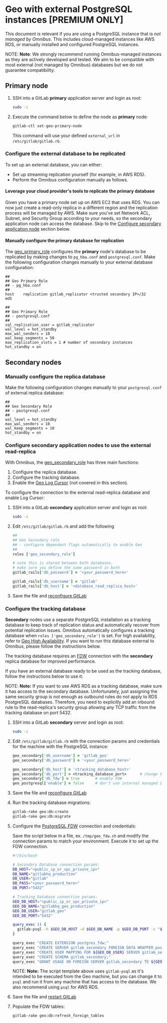 # Geo with external PostgreSQL instances **[PREMIUM ONLY]**

This document is relevant if you are using a PostgreSQL instance that is *not
managed by Omnibus*. This includes cloud-managed instances like AWS RDS, or
manually installed and configured PostgreSQL instances.

NOTE: **Note**:
We strongly recommend running Omnibus-managed instances as they are actively
developed and tested. We aim to be compatible with most external
(not managed by Omnibus) databases but we do not guarantee compatibility.

## **Primary** node

1. SSH into a GitLab **primary** application server and login as root:

    ```sh
    sudo -i
    ```

1. Execute the command below to define the node as **primary** node:

    ```sh
    gitlab-ctl set-geo-primary-node
    ```

    This command will use your defined `external_url` in `/etc/gitlab/gitlab.rb`.


### Configure the external database to be replicated

To set up an external database, you can either:

- Set up streaming replication yourself (for example, in AWS RDS).
- Perform the Omnibus configuration manually as follows.

#### Leverage your cloud provider's tools to replicate the primary database

Given you have a primary node set up on AWS EC2 that uses RDS.
You can now just create a read-only replica in a different region and the
replication process will be managed by AWS. Make sure you've set Network ACL, Subnet, and
Security Group according to your needs, so the secondary application node can access the database.
Skip to the [Configure secondary application node](#configure-secondary-application-nodes-to-use-the-external-read-replica) section below.

#### Manually configure the primary database for replication

The [geo_primary_role](https://docs.gitlab.com/omnibus/roles/#gitlab-geo-roles)
configures the **primary** node's database to be replicated by making changes to
`pg_hba.conf` and `postgresql.conf`. Make the following configuration changes
manually to your external database configuration:

```
##
## Geo Primary Role
## - pg_hba.conf
##
host    replication gitlab_replicator <trusted secondary IP>/32     md5
```

```
##
## Geo Primary Role
## - postgresql.conf
##
sql_replication_user = gitlab_replicator
wal_level = hot_standby
max_wal_senders = 10
wal_keep_segments = 50
max_replication_slots = 1 # number of secondary instances
hot_standby = on
```

## **Secondary** nodes

### Manually configure the replica database

Make the following configuration changes manually to your `postgresql.conf`
of external replica database:

```
##
## Geo Secondary Role
## - postgresql.conf
##
wal_level = hot_standby
max_wal_senders = 10
wal_keep_segments = 10
hot_standby = on
```

### Configure **secondary** application nodes to use the external read-replica

With Omnibus, the
[geo_secondary_role](https://docs.gitlab.com/omnibus/roles/#gitlab-geo-roles)
has three main functions:

1. Configure the replica database.
1. Configure the tracking database.
1. Enable the [Geo Log Cursor](index.md#geo-log-cursor) (not covered in this section).

To configure the connection to the external read-replica database and enable Log Cursor:

1. SSH into a GitLab **secondary** application server and login as root:

    ```bash
    sudo -i
    ```

1. Edit `/etc/gitlab/gitlab.rb` and add the following

    ```ruby
    ##
    ## Geo Secondary role
    ## - configure dependent flags automatically to enable Geo
    ##
    roles ['geo_secondary_role']

    # note this is shared between both databases,
    # make sure you define the same password in both
    gitlab_rails['db_password'] = '<your_password_here>'

    gitlab_rails['db_username'] = 'gitlab'
    gitlab_rails['db_host'] = '<database_read_replica_host>'
    ```
1. Save the file and [reconfigure GitLab](../../restart_gitlab.md#omnibus-gitlab-reconfigure)

### Configure the tracking database

**Secondary** nodes use a separate PostgreSQL installation as a tracking
database to keep track of replication status and automatically recover from
potential replication issues. Omnibus automatically configures a tracking database
when `roles ['geo_secondary_role']` is set. For high availability,
refer to [Geo High Availability](https://docs.gitlab.com/ee/administration/high_availability).
If you want to run this database external to Omnibus, please follow the instructions below.

The tracking database requires an [FDW](https://www.postgresql.org/docs/9.6/static/postgres-fdw.html)
connection with the **secondary** replica database for improved performance.

If you have an external database ready to be used as the tracking database,
follow the instructions below to use it:

NOTE: **Note:**
If you want to use AWS RDS as a tracking database, make sure it has access to
the secondary database. Unfortunately, just assigning the same security group is not enough as
outbound rules do not apply to RDS PostgreSQL databases. Therefore, you need to explicitly add an inbound
rule to the read-replica's security group allowing any TCP traffic from
the tracking database on port 5432.

1. SSH into a GitLab **secondary** server and login as root:

    ```bash
    sudo -i
    ```

1. Edit `/etc/gitlab/gitlab.rb` with the connection params and credentials for
    the machine with the PostgreSQL instance:

    ```ruby
    geo_secondary['db_username'] = 'gitlab_geo'
    geo_secondary['db_password'] = '<your_password_here>'

    geo_secondary['db_host'] = '<tracking_database_host>'
    geo_secondary['db_port'] = <tracking_database_port>      # change to the correct port
    geo_secondary['db_fdw'] = true       # enable FDW
    geo_postgresql['enable'] = false     # don't use internal managed instance
    ```

1. Save the file and [reconfigure GitLab](../../restart_gitlab.md#omnibus-gitlab-reconfigure)

1. Run the tracking database migrations:

    ```bash
    gitlab-rake geo:db:create
    gitlab-rake geo:db:migrate
    ```

1. Configure the
    [PostgreSQL FDW](https://www.postgresql.org/docs/9.6/static/postgres-fdw.html)
    connection and credentials:

    Save the script below in a file, ex. `/tmp/geo_fdw.sh` and modify the connection
    params to match your environment. Execute it to set up the FDW connection.

    ```bash
    #!/bin/bash

    # Secondary Database connection params:
    DB_HOST="<public_ip_or_vpc_private_ip>"
    DB_NAME="gitlabhq_production"
    DB_USER="gitlab"
    DB_PASS="<your_password_here>"
    DB_PORT="5432"

    # Tracking Database connection params:
    GEO_DB_HOST="<public_ip_or_vpc_private_ip>"
    GEO_DB_NAME="gitlabhq_geo_production"
    GEO_DB_USER="gitlab_geo"
    GEO_DB_PORT="5432"

    query_exec () {
      gitlab-psql -h $GEO_DB_HOST -d $GEO_DB_NAME -p $GEO_DB_PORT -c "${1}"
    }

    query_exec "CREATE EXTENSION postgres_fdw;"
    query_exec "CREATE SERVER gitlab_secondary FOREIGN DATA WRAPPER postgres_fdw OPTIONS (host '${DB_HOST}', dbname '${DB_NAME}', port '${DB_PORT}');"
    query_exec "CREATE USER MAPPING FOR ${GEO_DB_USER} SERVER gitlab_secondary OPTIONS (user '${DB_USER}', password '${DB_PASS}');"
    query_exec "CREATE SCHEMA gitlab_secondary;"
    query_exec "GRANT USAGE ON FOREIGN SERVER gitlab_secondary TO ${GEO_DB_USER};"
    ```

    NOTE: **Note:** The script template above uses `gitlab-psql` as it's intended to be executed from the Geo machine,
    but you can change it to `psql` and run it from any machine that has access to the database. We also recommend using
    `psql` for AWS RDS.

1. Save the file and [restart GitLab](../../restart_gitlab.md#omnibus-gitlab-restart)
1. Populate the FDW tables:

    ```bash
    gitlab-rake geo:db:refresh_foreign_tables
    ```
